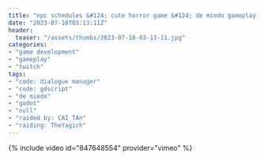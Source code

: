 ```yaml
---
title: "npc schedules &#124; cute horror game &#124; de miedo gameplay by @chotothebright too"
date: "2023-07-18T03:13:11Z"
header:
  teaser: "/assets/thumbs/2023-07-18-03-13-11.jpg"
categories:
- "game development"
- "gameplay"
- "twitch"
tags:
- "code: dialogue manager"
- "code: gdscript"
- "de miedo"
- "godot"
- "null"
- "raided by: CAI_TAn"
- "raiding: TheYagich"
---
```

{% include video id="847648554" provider="vimeo" %}
